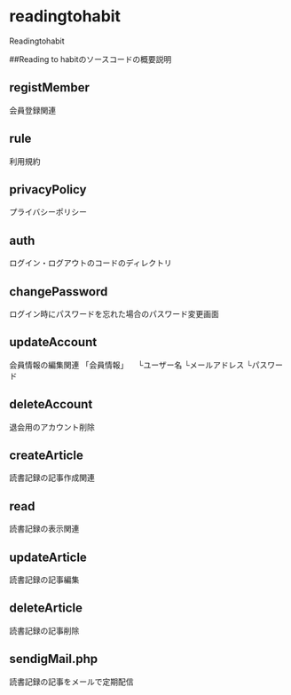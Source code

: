 # readingtohabit
Readingtohabit

##Reading to habitのソースコードの概要説明

## registMember
会員登録関連

## rule
利用規約

## privacyPolicy
プライバシーポリシー

## auth
ログイン・ログアウトのコードのディレクトリ

## changePassword
ログイン時にパスワードを忘れた場合のパスワード変更画面

## updateAccount
会員情報の編集関連
「会員情報」
　└ユーザー名
  └メールアドレス
  └パスワード

## deleteAccount
退会用のアカウント削除

## createArticle
読書記録の記事作成関連

## read
読書記録の表示関連

## updateArticle
読書記録の記事編集

## deleteArticle
読書記録の記事削除

## sendigMail.php
読書記録の記事をメールで定期配信

